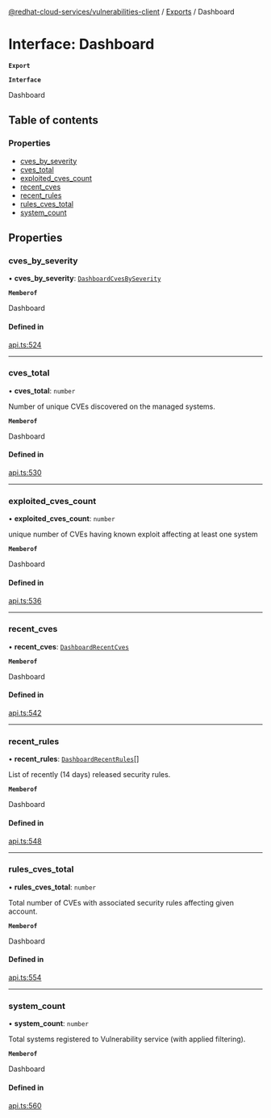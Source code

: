 [@redhat-cloud-services/vulnerabilities-client](../README.md) / [Exports](../modules.md) / Dashboard

# Interface: Dashboard

**`Export`**

**`Interface`**

Dashboard

## Table of contents

### Properties

- [cves\_by\_severity](Dashboard.md#cves_by_severity)
- [cves\_total](Dashboard.md#cves_total)
- [exploited\_cves\_count](Dashboard.md#exploited_cves_count)
- [recent\_cves](Dashboard.md#recent_cves)
- [recent\_rules](Dashboard.md#recent_rules)
- [rules\_cves\_total](Dashboard.md#rules_cves_total)
- [system\_count](Dashboard.md#system_count)

## Properties

### cves\_by\_severity

• **cves\_by\_severity**: [`DashboardCvesBySeverity`](DashboardCvesBySeverity.md)

**`Memberof`**

Dashboard

#### Defined in

[api.ts:524](https://github.com/RedHatInsights/javascript-clients/blob/master/packages/vulnerabilities/api.ts#L524)

___

### cves\_total

• **cves\_total**: `number`

Number of unique CVEs discovered on the managed systems.

**`Memberof`**

Dashboard

#### Defined in

[api.ts:530](https://github.com/RedHatInsights/javascript-clients/blob/master/packages/vulnerabilities/api.ts#L530)

___

### exploited\_cves\_count

• **exploited\_cves\_count**: `number`

unique number of CVEs having known exploit affecting at least one system

**`Memberof`**

Dashboard

#### Defined in

[api.ts:536](https://github.com/RedHatInsights/javascript-clients/blob/master/packages/vulnerabilities/api.ts#L536)

___

### recent\_cves

• **recent\_cves**: [`DashboardRecentCves`](DashboardRecentCves.md)

**`Memberof`**

Dashboard

#### Defined in

[api.ts:542](https://github.com/RedHatInsights/javascript-clients/blob/master/packages/vulnerabilities/api.ts#L542)

___

### recent\_rules

• **recent\_rules**: [`DashboardRecentRules`](DashboardRecentRules.md)[]

List of recently (14 days) released security rules.

**`Memberof`**

Dashboard

#### Defined in

[api.ts:548](https://github.com/RedHatInsights/javascript-clients/blob/master/packages/vulnerabilities/api.ts#L548)

___

### rules\_cves\_total

• **rules\_cves\_total**: `number`

Total number of CVEs with associated security rules affecting given account.

**`Memberof`**

Dashboard

#### Defined in

[api.ts:554](https://github.com/RedHatInsights/javascript-clients/blob/master/packages/vulnerabilities/api.ts#L554)

___

### system\_count

• **system\_count**: `number`

Total systems registered to Vulnerability service (with applied filtering).

**`Memberof`**

Dashboard

#### Defined in

[api.ts:560](https://github.com/RedHatInsights/javascript-clients/blob/master/packages/vulnerabilities/api.ts#L560)
